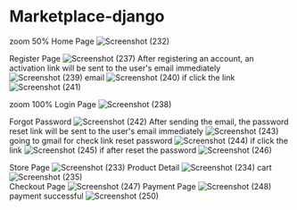 # Marketplace-django
zoom 50%
Home Page
![Screenshot (232)](https://user-images.githubusercontent.com/95455444/194714615-abd4f9e1-5168-439d-b093-71e6674fe325.png)

Register Page
![Screenshot (237)](https://user-images.githubusercontent.com/95455444/194714703-c1bb7d16-4252-4f8f-83df-3beb2fc4db52.png)
  After registering an account, an activation link will be sent to the user's email immediately
  ![Screenshot (239)](https://user-images.githubusercontent.com/95455444/194714832-00ea3b31-549f-4369-967e-5d9205fcbdbe.png)
    email
    ![Screenshot (240)](https://user-images.githubusercontent.com/95455444/194714857-346c264f-c116-4d40-b631-d32ec9a3d788.png)
      if click the link
        ![Screenshot (241)](https://user-images.githubusercontent.com/95455444/194714907-5fe452fc-9c7a-4bc2-ae29-c92e76432b30.png)
        
zoom 100%
Login Page
![Screenshot (238)](https://user-images.githubusercontent.com/95455444/194714739-be1ceb44-dcb3-4790-a9c9-263022293a12.png)


Forgot Password
![Screenshot (242)](https://user-images.githubusercontent.com/95455444/194714967-82202a49-108e-444a-b9f7-a1211e6700ad.png)
  After sending the email, the password reset link will be sent to the user's email immediately
    ![Screenshot (243)](https://user-images.githubusercontent.com/95455444/194715002-08a43566-f589-412a-b910-912752ea247b.png)
      going to gmail for check link reset password
        ![Screenshot (244)](https://user-images.githubusercontent.com/95455444/194715072-b9f002a3-8c6a-4fd1-b9eb-28e562714daf.png)
          if click the link
          ![Screenshot (245)](https://user-images.githubusercontent.com/95455444/194715064-7be11325-6505-4445-826a-89b3c5bac501.png)
            if after reset the password
              ![Screenshot (246)](https://user-images.githubusercontent.com/95455444/194715132-880ec3e5-bc66-43c4-8a92-891bc2d068c3.png)


Store Page
![Screenshot (233)](https://user-images.githubusercontent.com/95455444/194714639-4bd36b19-ec1b-4bcd-a5eb-b5cf17824de6.png)
Product Detail
![Screenshot (234)](https://user-images.githubusercontent.com/95455444/194714659-094341e3-f42d-4bfd-9d94-1e273e3dbc70.png)
cart
![Screenshot (235)](https://user-images.githubusercontent.com/95455444/194714676-105925bb-a1ad-4565-a2ef-26f62a78562f.png)
 <br>
Checkout Page
![Screenshot (247)](https://user-images.githubusercontent.com/95455444/194715987-ef4cb871-df5b-4997-a638-2ffcd39f9090.png)
Payment Page
![Screenshot (248)](https://user-images.githubusercontent.com/95455444/194716086-97e1c88d-3077-476c-a1ce-fa63cc00cb65.png)
 payment successful
 ![Screenshot (250)](https://user-images.githubusercontent.com/95455444/194716164-6df01f06-789c-47a1-8dc2-0e6ea132fe4a.png)


            
    

